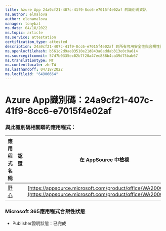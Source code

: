 ```yaml
---
title: Azure App 24a9cf21-407c-41f9-8cc6-e7015f4e02af 的識別碼資訊
ms.author: elmalova
author: elenamalova
manager: tonybal
ms.date: 04/18/2022
ms.topic: article
ms.service: attestation
certification_type: attested
description: 24a9cf21-407c-41f9-8cc6-e7015f4e02af 的所有可用安全性與合規性資訊。
ms.openlocfilehash: b561c2d9ae83510e21d843a8addab313e0c0a614
ms.sourcegitcommit: 57d7b0335ec02b7f20a47ec888b4ca39d75bab67
ms.translationtype: MT
ms.contentlocale: zh-TW
ms.lasthandoff: 04/18/2022
ms.locfileid: "64906664"
---
```

# <a name="azure-app-id-24a9cf21-407c-41f9-8cc6-e7015f4e02af"></a>Azure App識別碼：24a9cf21-407c-41f9-8cc6-e7015f4e02af


### <a name="apps-associated-with-this-id"></a>與此識別碼相關聯的應用程式：
| **應用程式名稱** | **認證** | **在 AppSource 中檢視** |
|--------------|---------------|-----------------------|
| [野心](../forward/WA200003159.md) |  | [https://appsource.microsoft.com/product/office/WA200003159](https://appsource.microsoft.com/product/office/WA200003159) |

### <a name="microsoft-365-app-compliance-status"></a>Microsoft 365應用程式合規性狀態
- Publisher證明狀態：已完成

